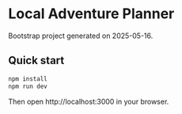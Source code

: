 # Local Adventure Planner

Bootstrap project generated on 2025-05-16.

## Quick start

```bash
npm install
npm run dev
```

Then open http://localhost:3000 in your browser.
